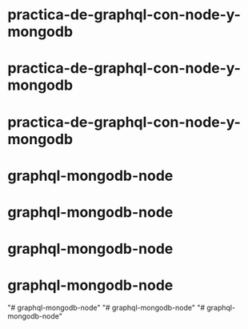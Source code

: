# practica-de-graphql-con-node-y-mongodb
# practica-de-graphql-con-node-y-mongodb
# practica-de-graphql-con-node-y-mongodb
# graphql-mongodb-node
# graphql-mongodb-node
# graphql-mongodb-node
# graphql-mongodb-node
"# graphql-mongodb-node" 
"# graphql-mongodb-node" 
"# graphql-mongodb-node" 
